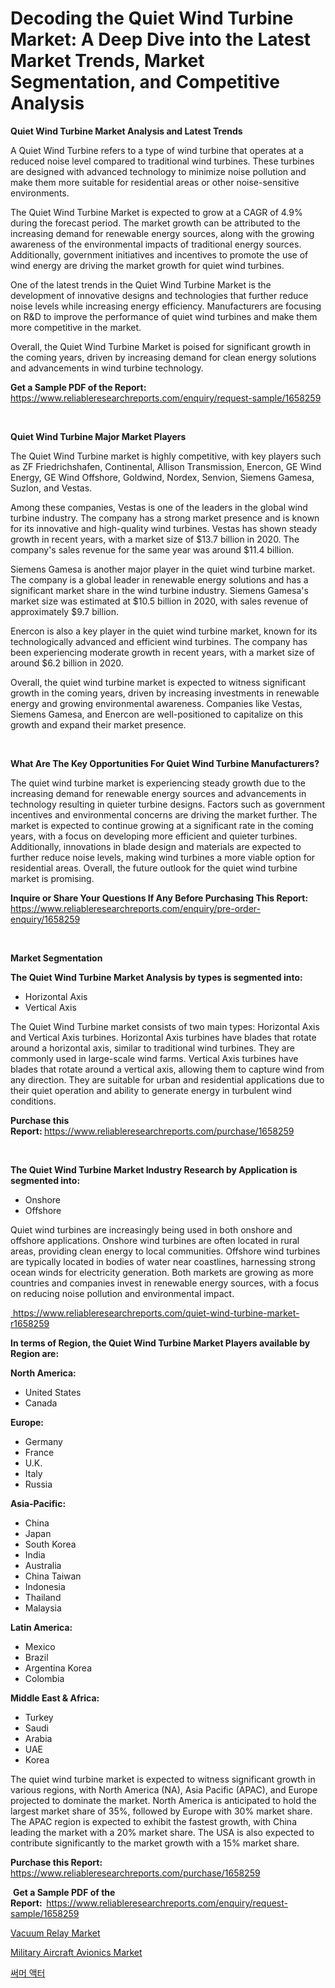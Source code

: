 <p><h1>Decoding the Quiet Wind Turbine Market: A Deep Dive into the Latest Market Trends, Market Segmentation, and Competitive Analysis</h1></p><p><strong>Quiet Wind Turbine Market Analysis and Latest Trends</strong></p>
<p><p>A Quiet Wind Turbine refers to a type of wind turbine that operates at a reduced noise level compared to traditional wind turbines. These turbines are designed with advanced technology to minimize noise pollution and make them more suitable for residential areas or other noise-sensitive environments.</p><p>The Quiet Wind Turbine Market is expected to grow at a CAGR of 4.9% during the forecast period. The market growth can be attributed to the increasing demand for renewable energy sources, along with the growing awareness of the environmental impacts of traditional energy sources. Additionally, government initiatives and incentives to promote the use of wind energy are driving the market growth for quiet wind turbines.</p><p>One of the latest trends in the Quiet Wind Turbine Market is the development of innovative designs and technologies that further reduce noise levels while increasing energy efficiency. Manufacturers are focusing on R&D to improve the performance of quiet wind turbines and make them more competitive in the market.</p><p>Overall, the Quiet Wind Turbine Market is poised for significant growth in the coming years, driven by increasing demand for clean energy solutions and advancements in wind turbine technology.</p></p>
<p><strong>Get a Sample PDF of the Report:&nbsp;</strong> <a href="https://www.reliableresearchreports.com/enquiry/request-sample/1658259">https://www.reliableresearchreports.com/enquiry/request-sample/1658259</a></p>
<p>&nbsp;</p>
<p><strong>Quiet Wind Turbine Major Market Players</strong></p>
<p><p>The Quiet Wind Turbine market is highly competitive, with key players such as ZF Friedrichshafen, Continental, Allison Transmission, Enercon, GE Wind Energy, GE Wind Offshore, Goldwind, Nordex, Senvion, Siemens Gamesa, Suzlon, and Vestas. </p><p>Among these companies, Vestas is one of the leaders in the global wind turbine industry. The company has a strong market presence and is known for its innovative and high-quality wind turbines. Vestas has shown steady growth in recent years, with a market size of $13.7 billion in 2020. The company's sales revenue for the same year was around $11.4 billion.</p><p>Siemens Gamesa is another major player in the quiet wind turbine market. The company is a global leader in renewable energy solutions and has a significant market share in the wind turbine industry. Siemens Gamesa's market size was estimated at $10.5 billion in 2020, with sales revenue of approximately $9.7 billion.</p><p>Enercon is also a key player in the quiet wind turbine market, known for its technologically advanced and efficient wind turbines. The company has been experiencing moderate growth in recent years, with a market size of around $6.2 billion in 2020.</p><p>Overall, the quiet wind turbine market is expected to witness significant growth in the coming years, driven by increasing investments in renewable energy and growing environmental awareness. Companies like Vestas, Siemens Gamesa, and Enercon are well-positioned to capitalize on this growth and expand their market presence.</p></p>
<p>&nbsp;</p>
<p><strong>What Are The Key Opportunities For Quiet Wind Turbine Manufacturers?</strong></p>
<p><p>The quiet wind turbine market is experiencing steady growth due to the increasing demand for renewable energy sources and advancements in technology resulting in quieter turbine designs. Factors such as government incentives and environmental concerns are driving the market further. The market is expected to continue growing at a significant rate in the coming years, with a focus on developing more efficient and quieter turbines. Additionally, innovations in blade design and materials are expected to further reduce noise levels, making wind turbines a more viable option for residential areas. Overall, the future outlook for the quiet wind turbine market is promising.</p></p>
<p><strong>Inquire or Share Your Questions If Any Before Purchasing This Report:</strong> <a href="https://www.reliableresearchreports.com/enquiry/pre-order-enquiry/1658259">https://www.reliableresearchreports.com/enquiry/pre-order-enquiry/1658259</a></p>
<p>&nbsp;</p>
<p><strong>Market Segmentation</strong></p>
<p><strong>The Quiet Wind Turbine Market Analysis by types is segmented into:</strong></p>
<p><ul><li>Horizontal Axis</li><li>Vertical Axis</li></ul></p>
<p><p>The Quiet Wind Turbine market consists of two main types: Horizontal Axis and Vertical Axis turbines. Horizontal Axis turbines have blades that rotate around a horizontal axis, similar to traditional wind turbines. They are commonly used in large-scale wind farms. Vertical Axis turbines have blades that rotate around a vertical axis, allowing them to capture wind from any direction. They are suitable for urban and residential applications due to their quiet operation and ability to generate energy in turbulent wind conditions.</p></p>
<p><strong>Purchase this Report:&nbsp;</strong><a href="https://www.reliableresearchreports.com/purchase/1658259">https://www.reliableresearchreports.com/purchase/1658259</a></p>
<p>&nbsp;</p>
<p><strong>The Quiet Wind Turbine Market Industry Research by Application is segmented into:</strong></p>
<p><ul><li>Onshore</li><li>Offshore</li></ul></p>
<p><p>Quiet wind turbines are increasingly being used in both onshore and offshore applications. Onshore wind turbines are often located in rural areas, providing clean energy to local communities. Offshore wind turbines are typically located in bodies of water near coastlines, harnessing strong ocean winds for electricity generation. Both markets are growing as more countries and companies invest in renewable energy sources, with a focus on reducing noise pollution and environmental impact.</p></p>
<p><a href="https://www.reliableresearchreports.com/quiet-wind-turbine-market-r1658259">&nbsp;https://www.reliableresearchreports.com/quiet-wind-turbine-market-r1658259</a></p>
<p><strong>In terms of Region, the Quiet Wind Turbine Market Players available by Region are:</strong></p>
<p>
    <p> <strong> North America: </strong>
        <ul>
            <li>United States</li>
            <li>Canada</li>
        </ul>
        </p> 
    <p> <strong> Europe: </strong>
        <ul>
            <li>Germany</li>
            <li>France</li>
            <li>U.K.</li>
            <li>Italy</li>
            <li>Russia</li>
        </ul>
        </p> 
    <p> <strong> Asia-Pacific: </strong>
        <ul>
            <li>China</li>
            <li>Japan</li>
            <li>South Korea</li>
            <li>India</li>
            <li>Australia</li>
            <li>China Taiwan</li>
            <li>Indonesia</li>
            <li>Thailand</li>
            <li>Malaysia</li>
        </ul>
        </p> 
    <p> <strong> Latin America: </strong>
        <ul>
            <li>Mexico</li>
            <li>Brazil</li>
            <li>Argentina Korea</li>
            <li>Colombia</li>
        </ul>
        </p> 
    <p> <strong> Middle East & Africa: </strong>
        <ul>
            <li>Turkey</li>
            <li>Saudi</li>
            <li>Arabia</li>
            <li>UAE</li>
            <li>Korea</li>
        </ul>
    </p>
    </p>
<p><p>The quiet wind turbine market is expected to witness significant growth in various regions, with North America (NA), Asia Pacific (APAC), and Europe projected to dominate the market. North America is anticipated to hold the largest market share of 35%, followed by Europe with 30% market share. The APAC region is expected to exhibit the fastest growth, with China leading the market with a 20% market share. The USA is also expected to contribute significantly to the market growth with a 15% market share.</p></p>
<p><strong>Purchase this Report: </strong><a href="https://www.reliableresearchreports.com/purchase/1658259">https://www.reliableresearchreports.com/purchase/1658259</a></p>
<p>&nbsp;<strong>Get a Sample PDF of the Report:&nbsp;&nbsp;</strong><a href="https://www.reliableresearchreports.com/enquiry/request-sample/1658259">https://www.reliableresearchreports.com/enquiry/request-sample/1658259</a></p>
<p><strong></strong></p>
<p><p><a href="https://cute-banjo-8ca.notion.site/Vacuum-Relay-Market-Size-Reveals-the-Best-Marketing-Channels-In-Global-Industry-cda571e5d8a345f0b0094db5c5e6781f">Vacuum Relay Market</a></p><p><a href="https://unruly-ladybug-44b.notion.site/Decoding-Military-Aircraft-Avionics-Market-Metrics-Market-Share-Trends-and-Growth-Patterns-334763baec174a60aa881d0011f14b7f">Military Aircraft Avionics Market</a></p><p><a href="https://github.com/laholand/Market-Research-Report-List-3/blob/main/782124025584.md">써머 액터</a></p></p>